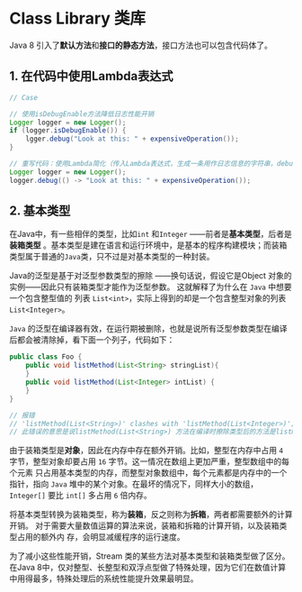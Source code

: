 # Class Library 类库

Java 8 引入了**默认方法**和**接口的静态方法**，接口方法也可以包含代码体了。

## 1. 在代码中使用Lambda表达式

```java
// Case

// 使用isDebugEnable方法降低日志性能开销
Logger logger = new Logger();
if (logger.isDebugEnable()) {
  	lgger.debug("Look at this: " + expensiveOperation());
}

// 重写代码：使用Lambda简化（传入Lambda表达式，生成一条用作日志信息的字符串，debug级别以上时才执行）
Logger logger = new Logger();
logger.debug(() -> "Look at this: " + expensiveOperation());


```

## 2. 基本类型

在Java中，有一些相伴的类型，比如`int` 和`Integer` ——前者是**基本类型**，后者是**装箱类型** 。基本类型是建在语言和运行环境中，是基本的程序构建模块；而装箱类型属于普通的`Java`类，只不过是对基本类型的一种封装。

Java的泛型是基于对泛型参数类型的擦除 ——换句话说，假设它是Object 对象的实例——因此只有装箱类型才能作为泛型参数。 这就解释了为什么在 `Java` 中想要一个包含整型值的 列表 `List<int>`，实际上得到的却是一个包含整型对象的列表 `List<Integer>`。

`Java` 的泛型在编译器有效，在运行期被删除，也就是说所有泛型参数类型在编译后都会被清除掉，看下面一个列子，代码如下：

```java
public class Foo {  
    public void listMethod(List<String> stringList){  
    }  
    public void listMethod(List<Integer> intList) {  
    }  
}

// 报错
// 'listMethod(List<String>)' clashes with 'listMethod(List<Integer>)'; both methods have same erasure
// 此错误的意思是说listMethod(List<String>) 方法在编译时擦除类型后的方法是listMethod(List<E>)，它与另外一个方法重复，也就是方法签名重复。
```

由于装箱类型是**对象**，因此在内存中存在额外开销。比如，整型在内存中占用 `4` 字节，整型对象却要占用 `16` 字节。这一情况在数组上更加严重，整型数组中的每个元素 只占用基本类型的内存，而整型对象数组中，每个元素都是内存中的一个指针，指向 `Java` 堆中的某个对象。在最坏的情况下，同样大小的数组，`Integer[]` 要比 `int[]` 多占用 `6` 倍内存。

将基本类型转换为装箱类型，称为**装箱**，反之则称为**拆箱**，两者都需要额外的计算开销。 对于需要大量数值运算的算法来说，装箱和拆箱的计算开销，以及装箱类型占用的额外内 存，会明显减缓程序的运行速度。

为了减小这些性能开销，Stream 类的某些方法对基本类型和装箱类型做了区分。在Java 8中，仅对整型、长整型和双浮点型做了特殊处理，因为它们在数值计算中用得最多，特殊处理后的系统性能提升效果最明显。
